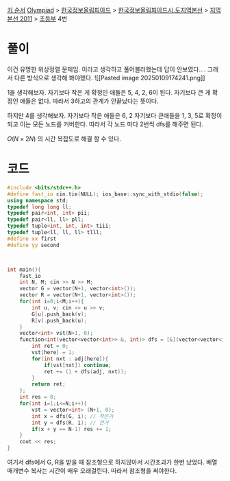 [키 순서](https://www.acmicpc.net/problem/2458)
[Olympiad](https://www.acmicpc.net/category/2) > [한국정보올림피아드](https://www.acmicpc.net/category/55) > [한국정보올림피아드시․도지역본선](https://www.acmicpc.net/category/57) > [지역본선 2011](https://www.acmicpc.net/category/60) > [초등부](https://www.acmicpc.net/category/detail/337) 4번

# 풀이
이건 유명한 위상정렬 문제임. 이라고 생각하고 풀어볼라했는데 답이 안보였다....
그래서 다른 방식으로 생각해 봐야했다. 
![[Pasted image 20250109174241.png]]

1을 생각해보자. 
자기보다 작은 게 확정인 애들은 5, 4, 2, 6이 된다.
자기보다 큰 게 확정인 애들은 없다. 
따라서 3하고의 관계가 안끝났다는 뜻이다. 

하지만 4를 생각해보자. 
자기보다 작은 애들은 6, 2
자기보다 큰애들을 1, 3, 5로 확정이되고 이는 모든 노드를 커버한다. 
따라서 각 노드 마다 2번씩 dfs를 해주면 된다. 

$O(N\times2N)$ 의 시간 복잡도로 해결 할 수 있다. 

# 코드
```cpp
#include <bits/stdc++.h>
#define fast_io cin.tie(NULL); ios_base::sync_with_stdio(false);
using namespace std;
typedef long long ll;
typedef pair<int, int> pii;
typedef pair<ll, ll> pll;
typedef tuple<int, int, int> tiii;
typedef tuple<ll, ll, ll> tlll;
#define xx first
#define yy second



int main(){
    fast_io
    int N, M; cin >> N >> M;
    vector G = vector(N+1, vector<int>());
    vector R = vector(N+1, vector<int>());
    for(int i=0;i<M;i++){
        int u, v; cin >> u >> v;
        G[u].push_back(v);
        R[v].push_back(u);
    }
    vector<int> vst(N+1, 0);
    function<int(vector<vector<int>> &, int)> dfs = [&](vector<vector<int>> &adj, int here){
        int ret = 0;
        vst[here] = 1;
        for(int nxt : adj[here]){
            if(vst[nxt]) continue;
            ret += (1 + dfs(adj, nxt));
        }
        return ret;
    };
    int res = 0;
    for(int i=1;i<=N;i++){
        vst = vector<int> (N+1, 0);
        int x = dfs(G, i); // 작은거
        int y = dfs(R, i); // 큰거 
        if(x + y == N-1) res += 1;
    }
    cout << res;
}
```

여기서 dfs에서 G, R을 받을 때 참조형으로 하지않아서 시간초과가 한번 났었다. 
배열 매개변수 복사는 시간이 매우 오래걸린다. 따라서 참조형을 써야한다.

